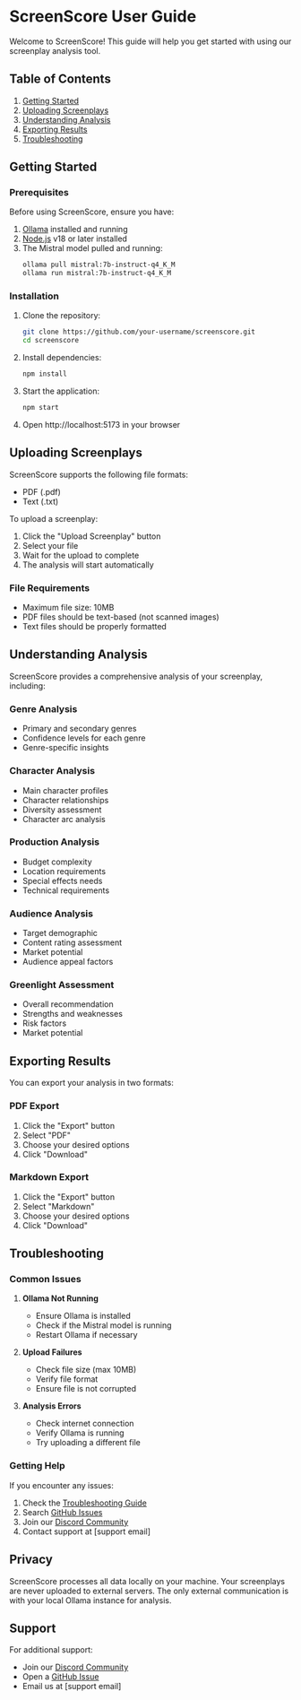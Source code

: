 # ScreenScore User Guide

Welcome to ScreenScore! This guide will help you get started with using our screenplay analysis tool.

## Table of Contents

1. [Getting Started](#getting-started)
2. [Uploading Screenplays](#uploading-screenplays)
3. [Understanding Analysis](#understanding-analysis)
4. [Exporting Results](#exporting-results)
5. [Troubleshooting](#troubleshooting)

## Getting Started

### Prerequisites

Before using ScreenScore, ensure you have:

1. [Ollama](https://ollama.ai) installed and running
2. [Node.js](https://nodejs.org) v18 or later installed
3. The Mistral model pulled and running:
   ```bash
   ollama pull mistral:7b-instruct-q4_K_M
   ollama run mistral:7b-instruct-q4_K_M
   ```

### Installation

1. Clone the repository:
   ```bash
   git clone https://github.com/your-username/screenscore.git
   cd screenscore
   ```

2. Install dependencies:
   ```bash
   npm install
   ```

3. Start the application:
   ```bash
   npm start
   ```

4. Open http://localhost:5173 in your browser

## Uploading Screenplays

ScreenScore supports the following file formats:
- PDF (.pdf)
- Text (.txt)

To upload a screenplay:

1. Click the "Upload Screenplay" button
2. Select your file
3. Wait for the upload to complete
4. The analysis will start automatically

### File Requirements

- Maximum file size: 10MB
- PDF files should be text-based (not scanned images)
- Text files should be properly formatted

## Understanding Analysis

ScreenScore provides a comprehensive analysis of your screenplay, including:

### Genre Analysis
- Primary and secondary genres
- Confidence levels for each genre
- Genre-specific insights

### Character Analysis
- Main character profiles
- Character relationships
- Diversity assessment
- Character arc analysis

### Production Analysis
- Budget complexity
- Location requirements
- Special effects needs
- Technical requirements

### Audience Analysis
- Target demographic
- Content rating assessment
- Market potential
- Audience appeal factors

### Greenlight Assessment
- Overall recommendation
- Strengths and weaknesses
- Risk factors
- Market potential

## Exporting Results

You can export your analysis in two formats:

### PDF Export
1. Click the "Export" button
2. Select "PDF"
3. Choose your desired options
4. Click "Download"

### Markdown Export
1. Click the "Export" button
2. Select "Markdown"
3. Choose your desired options
4. Click "Download"

## Troubleshooting

### Common Issues

1. **Ollama Not Running**
   - Ensure Ollama is installed
   - Check if the Mistral model is running
   - Restart Ollama if necessary

2. **Upload Failures**
   - Check file size (max 10MB)
   - Verify file format
   - Ensure file is not corrupted

3. **Analysis Errors**
   - Check internet connection
   - Verify Ollama is running
   - Try uploading a different file

### Getting Help

If you encounter any issues:

1. Check the [Troubleshooting Guide](troubleshooting.md)
2. Search [GitHub Issues](https://github.com/your-username/screenscore/issues)
3. Join our [Discord Community](https://discord.gg/your-server)
4. Contact support at [support email]

## Privacy

ScreenScore processes all data locally on your machine. Your screenplays are never uploaded to external servers. The only external communication is with your local Ollama instance for analysis.

## Support

For additional support:
- Join our [Discord Community](https://discord.gg/your-server)
- Open a [GitHub Issue](https://github.com/your-username/screenscore/issues)
- Email us at [support email] 